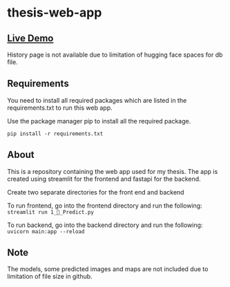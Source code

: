 # thesis-web-app

## [Live Demo](https://huggingface.co/spaces/nobertpr/Thesis-LandCoverAI)
History page is not available due to limitation of hugging face spaces for db file.

## Requirements
You need to install all required packages which are listed in the requirements.txt to run this web app.

Use the package manager pip to install all the required package.

`pip install -r requirements.txt`

## About
This is a repository containing the web app used for my thesis. The app is created using streamlit for the frontend and fastapi for the backend.

Create two separate directories for the front end and backend

To run frontend, go into the frontend directory and run the following:
`streamlit run 1_🔎_Predict.py`

To run backend, go into the backend directory and run the following:
`uvicorn main:app --reload`

## Note
The models, some predicted images and maps are not included due to limitation of file size in github.

